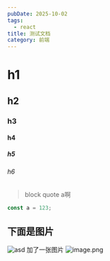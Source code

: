 ```yaml
---
pubDate: 2025-10-02
tags:
  - react
title: 测试文档
category: 前端
---
```

# h1
## h2
### h3
#### h4
##### h5
###### h6

> block quote
> a啊

```ts
const a = 123;
```
## 下面是图片
![asd](https://owo.haruu.fun/picgo/avatar.png)
加了一张图片
![image.png](https://owo.haruu.fun/picgo/20251002170228221.png)
